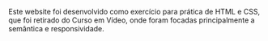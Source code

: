 Este website foi desenvolvido como exercício para prática de HTML e CSS, que foi retirado do Curso em Vídeo, onde foram focadas principalmente a semântica e responsividade.

